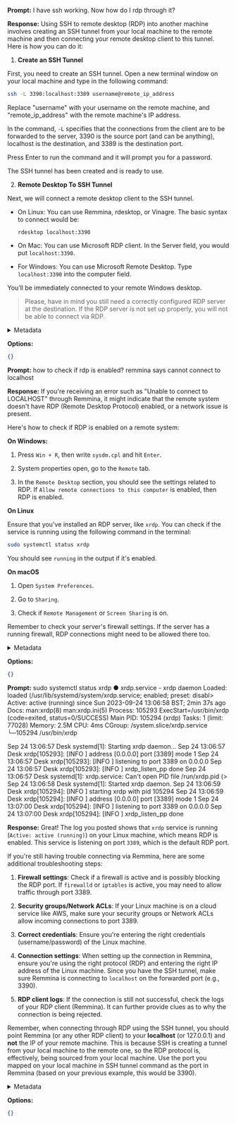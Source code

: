 **Prompt:**
I have ssh working. Now how do I rdp through it?

**Response:**
Using SSH to remote desktop (RDP) into another machine involves creating an SSH tunnel from your local machine to the remote machine and then connecting your remote desktop client to this tunnel. Here is how you can do it:

1. **Create an SSH Tunnel**

First, you need to create an SSH tunnel. Open a new terminal window on your local machine and type in the following command:

```bash
ssh -L 3390:localhost:3389 username@remote_ip_address
```

Replace "username" with your username on the remote machine, and "remote_ip_address" with the remote machine's IP address.

In the command, `-L` specifies that the connections from the client are to be forwarded to the server, 3390 is the source port (and can be anything), localhost is the destination, and 3389 is the destination port.

Press Enter to run the command and it will prompt you for a password.

The SSH tunnel has been created and is ready to use.

2. **Remote Desktop To SSH Tunnel**

Next, we will connect a remote desktop client to the SSH tunnel.

- On Linux: You can use Remmina, rdesktop, or Vinagre. The basic syntax to connect would be:
    ```
    rdesktop localhost:3390
    ```
- On Mac: You can use Microsoft RDP client. In the Server field, you would put `localhost:3390`.

- For Windows: You can use Microsoft Remote Desktop. Type `localhost:3390` into the computer field.

You’ll be immediately connected to your remote Windows desktop.

> Please, have in mind you still need a correctly configured RDP server at the destination. If the RDP server is not set up properly, you will not be able to connect via RDP.

<details><summary>Metadata</summary>

- Duration: 22526 ms
- Datetime: 2023-09-24T12:08:14.457583
- Model: gpt-4-0613

</details>

**Options:**
```json
{}
```

**Prompt:**
how to check if rdp is enabled? remmina says cannot connect to localhost

**Response:**
If you're receiving an error such as "Unable to connect to LOCALHOST" through Remmina, it might indicate that the remote system doesn't have RDP (Remote Desktop Protocol) enabled, or a network issue is present. 

Here's how to check if RDP is enabled on a remote system:

**On Windows:**

1. Press `Win + R`, then write `sysdm.cpl` and hit `Enter`.

2. System properties open, go to the `Remote` tab.

3. In the `Remote Desktop` section, you should see the settings related to RDP. If `Allow remote connections to this computer` is enabled, then RDP is enabled.

**On Linux**

Ensure that you've installed an RDP server, like `xrdp`. You can check if the service is running using the following command in the terminal:

```bash
sudo systemctl status xrdp
```

You should see `running` in the output if it's enabled.

**On macOS**

1. Open `System Preferences`.

2. Go to `Sharing`.

3. Check if `Remote Management` or `Screen Sharing` is on.

Remember to check your server's firewall settings. If the server has a running firewall, RDP connections might need to be allowed there too.

<details><summary>Metadata</summary>

- Duration: 20824 ms
- Datetime: 2023-09-24T12:09:05.080720
- Model: gpt-4-0613

</details>

**Options:**
```json
{}
```

**Prompt:**
 sudo systemctl status xrdp
● xrdp.service - xrdp daemon
     Loaded: loaded (/usr/lib/systemd/system/xrdp.service; enabled; preset: disabl>
     Active: active (running) since Sun 2023-09-24 13:06:58 BST; 2min 37s ago
       Docs: man:xrdp(8)
             man:xrdp.ini(5)
    Process: 105293 ExecStart=/usr/bin/xrdp (code=exited, status=0/SUCCESS)
   Main PID: 105294 (xrdp)
      Tasks: 1 (limit: 77028)
     Memory: 2.5M
        CPU: 4ms
     CGroup: /system.slice/xrdp.service
             └─105294 /usr/bin/xrdp

Sep 24 13:06:57 Desk systemd[1]: Starting xrdp daemon...
Sep 24 13:06:57 Desk xrdp[105293]: [INFO ] address [0.0.0.0] port [3389] mode 1
Sep 24 13:06:57 Desk xrdp[105293]: [INFO ] listening to port 3389 on 0.0.0.0
Sep 24 13:06:57 Desk xrdp[105293]: [INFO ] xrdp_listen_pp done
Sep 24 13:06:57 Desk systemd[1]: xrdp.service: Can't open PID file /run/xrdp.pid (>
Sep 24 13:06:58 Desk systemd[1]: Started xrdp daemon.
Sep 24 13:06:59 Desk xrdp[105294]: [INFO ] starting xrdp with pid 105294
Sep 24 13:06:59 Desk xrdp[105294]: [INFO ] address [0.0.0.0] port [3389] mode 1
Sep 24 13:07:00 Desk xrdp[105294]: [INFO ] listening to port 3389 on 0.0.0.0
Sep 24 13:07:00 Desk xrdp[105294]: [INFO ] xrdp_listen_pp done


**Response:**
Great! The log you posted shows that `xrdp` service is running (`Active: active (running)`) on your Linux machine, which means RDP is enabled. This service is listening on port `3389`, which is the default RDP port.

If you're still having trouble connecting via Remmina, here are some additional troubleshooting steps:

1. **Firewall settings**: Check if a firewall is active and is possibly blocking the RDP port. If `firewalld` or `iptables` is active, you may need to allow traffic through port 3389.

2. **Security groups/Network ACLs**: If your Linux machine is on a cloud service like AWS, make sure your security groups or Network ACLs allow incoming connections to port 3389.

3. **Correct credentials**: Ensure you're entering the right credentials (username/password) of the Linux machine.

4. **Connection settings**: When setting up the connection in Remmina, ensure you're using the right protocol (RDP) and entering the right IP address of the Linux machine. Since you have the SSH tunnel, make sure Remmina is connecting to `localhost` on the forwarded port (e.g., 3390).

5. **RDP client logs**: If the connection is still not successful, check the logs of your RDP client (Remmina). It can further provide clues as to why the connection is being rejected.

Remember, when connecting through RDP using the SSH tunnel, you should point Remmina (or any other RDP client) to your **localhost** (or 127.0.0.1) and **not** the IP of your remote machine. This is because SSH is creating a tunnel from your local machine to the remote one, so the RDP protocol is, effectively, being sourced from your local machine. Use the port you mapped on your local machine in SSH tunnel command as the port in Remmina (based on your previous example, this would be 3390).

<details><summary>Metadata</summary>

- Duration: 29845 ms
- Datetime: 2023-09-24T12:09:56.670697
- Model: gpt-4-0613

</details>

**Options:**
```json
{}
```

